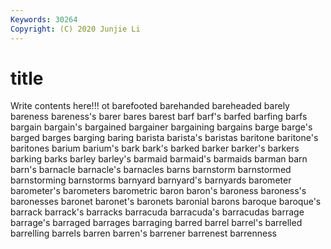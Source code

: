 ```yaml
---
Keywords: 30264
Copyright: (C) 2020 Junjie Li
---
```


# title

Write contents here!!!
ot 
barefooted 
barehanded 
bareheaded 
barely 
bareness
bareness's 
barer 
bares 
barest 
barf 
barf's 
barfed 
barfing 
barfs 
bargain
bargain's 
bargained 
bargainer 
bargaining 
bargains 
barge 
barge's 
barged 
barges 
barging
baring 
barista 
barista's 
baristas 
baritone 
baritone's 
baritones 
barium 
barium's 
bark
bark's 
barked 
barker 
barker's 
barkers 
barking 
barks 
barley 
barley's 
barmaid
barmaid's 
barmaids 
barman 
barn 
barn's 
barnacle 
barnacle's 
barnacles 
barns 
barnstorm
barnstormed 
barnstorming 
barnstorms 
barnyard 
barnyard's 
barnyards 
barometer 
barometer's 
barometers 
barometric
baron 
baron's 
baroness 
baroness's 
baronesses 
baronet 
baronet's 
baronets 
baronial 
barons
baroque 
baroque's 
barrack 
barrack's 
barracks 
barracuda 
barracuda's 
barracudas 
barrage 
barrage's
barraged 
barrages 
barraging 
barred 
barrel 
barrel's 
barrelled 
barrelling 
barrels 
barren
barren's 
barrener 
barrenest 
barrenness 
